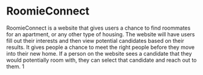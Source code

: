 # RoomieConnect
RoomieConnect is a website that gives users a chance to find roommates for an apartment, or any other type of housing. The website will have users fill out their interests and then view potential candidates based on their results. It gives people a chance to meet the right people before they move into their new home. If a person on the website sees a candidate that they would potentially room with, they can select that candidate and reach out to them.
1
